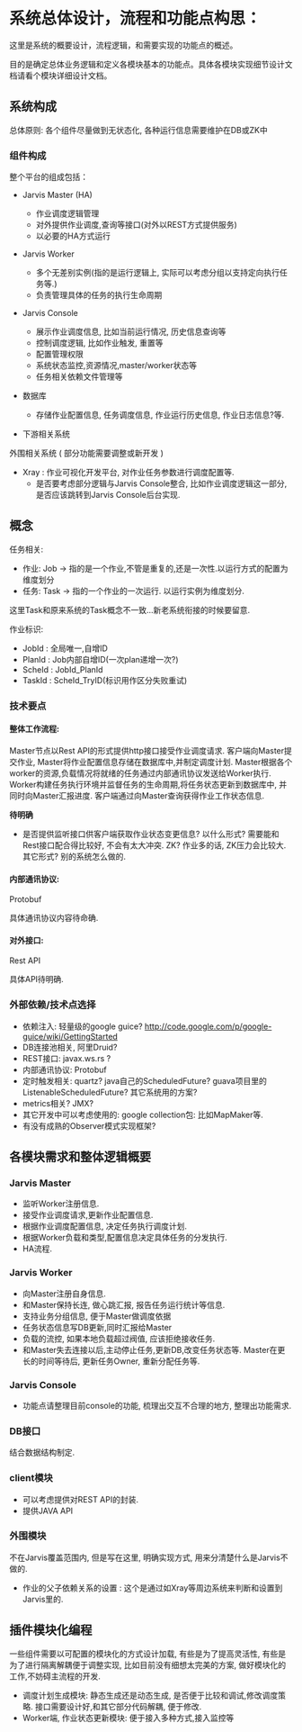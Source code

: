 # 系统总体设计，流程和功能点构思：

这里是系统的概要设计，流程逻辑，和需要实现的功能点的概述。

目的是确定总体业务逻辑和定义各模块基本的功能点。具体各模块实现细节设计文档请看个模块详细设计文档。

## 系统构成

总体原则: 各个组件尽量做到无状态化, 各种运行信息需要维护在DB或ZK中

### 组件构成

整个平台的组成包括：

 * Jarvis Master (HA)
   * 作业调度逻辑管理
   * 对外提供作业调度,查询等接口(对外以REST方式提供服务)
   * 以必要的HA方式运行

 * Jarvis Worker
   * 多个无差别实例(指的是运行逻辑上, 实际可以考虑分组以支持定向执行任务等.)
   * 负责管理具体的任务的执行生命周期
 
 * Jarvis Console
   * 展示作业调度信息, 比如当前运行情况, 历史信息查询等
   * 控制调度逻辑, 比如作业触发, 重置等
   * 配置管理权限
   * 系统状态监控,资源情况,master/worker状态等
   * 任务相关依赖文件管理等
   
 * 数据库
   * 存储作业配置信息, 任务调度信息, 作业运行历史信息, 作业日志信息?等. 

  * 下游相关系统

外围相关系统 ( 部分功能需要调整或新开发 )

 * Xray : 作业可视化开发平台, 对作业任务参数进行调度配置等.
    * 是否要考虑部分逻辑与Jarvis Console整合, 比如作业调度逻辑这一部分, 是否应该跳转到Jarvis Console后台实现.

## 概念

任务相关:

* 作业: Job -> 指的是一个作业,不管是重复的,还是一次性.以运行方式的配置为维度划分
* 任务: Task -> 指的一个作业的一次运行. 以运行实例为维度划分.

这里Task和原来系统的Task概念不一致...新老系统衔接的时候要留意.

作业标识:

* JobId : 全局唯一,自增ID
* PlanId : Job内部自增ID(一次plan递增一次?)
* ScheId : JobId_PlanId
* TaskId : ScheId_TryID(标识用作区分失败重试)
 

### 技术要点

#### 整体工作流程:  

Master节点以Rest API的形式提供http接口接受作业调度请求. 客户端向Master提交作业, Master将作业配置信息存储在数据库中,并制定调度计划. Master根据各个worker的资源,负载情况将就绪的任务通过内部通讯协议发送给Worker执行. Worker构建任务执行环境并监督任务的生命周期,将任务状态更新到数据库中, 并同时向Master汇报进度. 客户端通过向Master查询获得作业工作状态信息.

**待明确**

* 是否提供监听接口供客户端获取作业状态变更信息? 以什么形式? 需要能和Rest接口配合得比较好, 不会有太大冲突. ZK? 作业多的话, ZK压力会比较大. 其它形式? 别的系统怎么做的.

#### 内部通讯协议:

Protobuf

具体通讯协议内容待命确.

#### 对外接口:

Rest API

具体API待明确.

### 外部依赖/技术点选择

* 依赖注入: 轻量级的google guice? http://code.google.com/p/google-guice/wiki/GettingStarted
* DB连接池相关, 阿里Druid?
* REST接口: javax.ws.rs ?
* 内部通讯协议: Protobuf
* 定时触发相关: quartz? java自己的ScheduledFuture? guava项目里的ListenableScheduledFuture? 其它系统用的方案?
* metrics相关? JMX?
* 其它开发中可以考虑使用的:  google collection包: 比如MapMaker等.
* 有没有成熟的Observer模式实现框架?

## 各模块需求和整体逻辑概要

### Jarvis Master

* 监听Worker注册信息.
* 接受作业调度请求,更新作业配置信息.
* 根据作业调度配置信息, 决定任务执行调度计划.
* 根据Worker负载和类型,配置信息决定具体任务的分发执行.
* HA流程. 

### Jarvis Worker

* 向Master注册自身信息.
* 和Master保持长连, 做心跳汇报, 报告任务运行统计等信息.
* 支持业务分组信息, 便于Master做调度依据
* 任务状态信息写DB更新,同时汇报给Master
* 负载的流控, 如果本地负载超过阀值, 应该拒绝接收任务.
* 和Master失去连接以后,主动停止任务,更新DB,改变任务状态等. Master在更长的时间等待后, 更新任务Owner, 重新分配任务等.


### Jarvis Console

* 功能点请整理目前console的功能, 梳理出交互不合理的地方, 整理出功能需求.

### DB接口

结合数据结构制定.

### client模块

 * 可以考虑提供对REST API的封装.
 * 提供JAVA API

### 外围模块

不在Jarvis覆盖范围内, 但是写在这里, 明确实现方式, 用来分清楚什么是Jarvis不做的.

 * 作业的父子依赖关系的设置 : 这个是通过如Xray等周边系统来判断和设置到Jarvis里的.

## 插件模块化编程

一些组件需要以可配置的模块化的方式设计加载, 有些是为了提高灵活性, 有些是为了进行隔离解耦便于调整实现, 比如目前没有细想太完美的方案, 做好模块化的工作,不妨碍主流程的开发.

* 调度计划生成模块: 静态生成还是动态生成, 是否便于比较和调试,修改调度策略. 接口需要设计好,和其它部分代码解耦, 便于修改.
* Worker端, 作业状态更新模块: 便于接入多种方式,接入监控等


